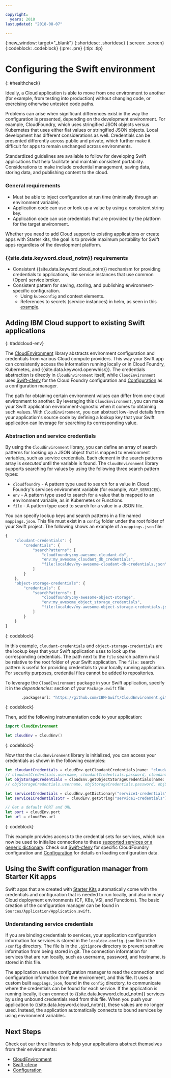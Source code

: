```yaml
---

copyright:
  years: 2018
lastupdated: "2018-08-07"

---
```

{:new_window: target="_blank"}
{:shortdesc: .shortdesc}
{:screen: .screen}
{:codeblock: .codeblock}
{:pre: .pre}
{:tip: .tip}

# Configuring the Swift environment
{: #healthcheck}

Ideally, a Cloud application is able to move from one environment to another (for example, from testing into production) without changing code, or exercising otherwise untested code paths.

Problems can arise when significant differences exist in the way the configuration is presented, depending on the development environment. For example, CloudFoundry, which uses stringified JSON objects versus Kubernetes that uses either flat values or stringified JSON objects. Local development has different considerations as well. Credentials can be presented differently across public and private, which further make it difficult for apps to remain unchanged across environments.

Standardized guidelines are available to follow for developing Swift applications that help facilitate and maintain consistent portability. Considerations to make include credential management, saving data, storing data, and publishing content to the cloud.

### General requirements
* Must be able to inject configuration at run time (minimally through an environment variable).
* Application code can use or look up a value by using a consistent string key.
* Application code can use credentials that are provided by the platform for the target environment.

Whether you need to add Cloud support to existing applications or create apps with Starter kits, the goal is to provide maximum portability for Swift apps regardless of the development platform.

### {{site.data.keyword.cloud_notm}} requirements
* Consistent {{site.data.keyword.cloud_notm}} mechanism for providing credentials to applications, like service instances that use common (Open) service broker.
* Consistent pattern for saving, storing, and publishing environment-specific configuration.
  * Using `kubeconfig` and context elements.
  * References to secrets (service instances) in helm, as seen in this [example](https://github.com/kubernetes/helm/issues/2780).

## Adding IBM Cloud support to existing Swift applications
{: #addcloud-env}

The [CloudEnvironment](https://github.com/ibm-developer/ibm-cloud-env) library abstracts environment configuration and credentials from various Cloud compute providers. This way your Swift app can consistently access the information running locally or in Cloud Foundry, Kubernetes, and {{site.data.keyword.openwhisk}}. The credentials abstraction is directly in `CloudEnvironment` itself, while `CloudEnvironment` uses [Swift-cfenv](https://github.com/IBM-Swift/Swift-cfenv) for the Cloud Foundry configuration and [Configuration](https://github.com/IBM-Swift/Configuration) as a configuration manager.

The path for obtaining certain environment values can differ from one cloud environment to another. By leveraging this `CloudEnvironment`, you can make your Swift application environment-agnostic when it comes to obtaining such values. With `CloudEnvironment`, you can abstract low-level details from your application's source code by defining a lookup key that your Swift application can leverage for searching its corresponding value.

### Abstraction and service credentials
By using the `CloudEnvironment` library, you can define an array of search patterns for looking up a JSON object that is mapped to environment variables, such as service credentials. Each element in the search patterns array is *executed* until the variable is found. The `CloudEnvironment` library supports searching for values by using the following three search pattern types:

- `cloudfoundry` - A pattern type used to search for a value in Cloud Foundry's services environment variable (for example, `VCAP_SERVICES`).
- `env` - A pattern type used to search for a value that is mapped to an environment variable, as in Kubernetes or Functions.
- `file` - A pattern type used to search for a value in a JSON file.

You can specify lookup keys and search patterns in a file named `mappings.json`. This file must exist in a `config` folder under the root folder of your Swift project. The following shows an example of a `mappings.json` file:

```javascript
{
    "cloudant-credentials": {
        "credentials": {
            "searchPatterns": [
                "cloudfoundry:my-awesome-cloudant-db",
                "env:my_awesome_cloudant_db_credentials",
                "file:localdev/my-awesome-cloudant-db-credentials.json"
            ]
        }
    },
    "object-storage-credentials": {
        "credentials": {
            "searchPatterns": [
                "cloudfoundry:my-awesome-object-storage",
                "env:my_awesome_object_storage_credentials",
                "file:localdev/my-awesome-object-storage-credentials.json"
            ]
        }
    }
}
```
{: codeblock}

In this example, `cloudant-credentials` and `object-storage-credentials` are the lookup keys that your Swift application uses to look up the corresponding credentials. The path next to the `file` search pattern must be relative to the root folder of your Swift application. The `file:` search pattern is useful for providing credentials to your locally running application. For security purposes, credential files cannot be added to repositories.

To leverage the `CloudEnvironment` package in your Swift application, specify it in the *dependencies:* section of your `Package.swift` file:
```swift
       .package(url: "https://github.com/IBM-Swift/CloudEnvironment.git", .upToNextMajor(from: "8.0.0")),
```
{: codeblock}

Then, add the following instrumentation code to your application:
```swift
import CloudEnvironment

let cloudEnv = CloudEnv()
```
{: codeblock}

Now that the `CloudEnvironment` library is initialized, you can access your credentials as shown in the following examples:
```swift
let cloudantCredentials = cloudEnv.getCloudantCredentials(name: "cloudant-credentials")
// cloudantCredentials.username, cloudantCredentials.password, cloudantCredentials.url, etc.
let objStorageCredentials = cloudEnv.getObjectStorageCredentials(name: "object-storage-credentials")
// objStorageCredentials.username, objStorageCredentials.password, objStorageCredentials.projectID, etc.

let service1Credentials = cloudEnv.getDictionary("service1-credentials")
let service1CredentialsStr = cloudEnv.getString("service1-credentials")

// Get a default PORT and URL
let port = cloudEnv.port
let url = cloudEnv.url
```
{: codeblock}

This example provides access to the credential sets for services, which can now be used to initialize connections to these [supported services or a generic dictionary](https://github.com/IBM-Swift/CloudEnvironment#supported-services). Check out [Swift-cfenv](https://github.com/IBM-Swift/Swift-cfenv#api) for specific CloudFoundry configuration and [Configuration](https://github.com/IBM-Swift/Configuration) for details on loading configuration data.

## Using the Swift configuration manager from Starter Kit apps

Swift apps that are created with [Starter Kits](https://console.bluemix.net/developer/appledevelopment/starter-kits/) automatically come with the credentials and configuration that is needed to run locally, and also in many Cloud deployment environments (CF, K8s, VSI, and Functions). The basic creation of the configuration manager can be found in `Sources/Application/Application.swift`.

### Understanding service credentials

If you are binding credentials to services, your application configuration information for services is stored in the `localdev-config.json` file in the `/config` directory. The file is in the `.gitignore` directory to prevent sensitive information from being stored in git. The connection information for services that are run locally, such as username, password, and hostname, is stored in this file.

The application uses the configuration manager to read the connection and configuration information from the environment, and this file. It uses a custom built `mappings.json`, found in the `config` directory, to communicate where the credentials can be found for each service. If the application is running locally, it can connect to {{site.data.keyword.cloud_notm}} services by using unbound credentials read from this file. When you push your application to {{site.data.keyword.cloud_notm}}, these values are no longer used. Instead, the application automatically connects to bound services by using environment variables.


## Next Steps

Check out our three libraries to help your applications abstract themselves from their environments:

* [CloudEnvironment](https://github.com/ibm-developer/ibm-cloud-env)
* [Swift-cfenv](https://github.com/IBM-Swift/Swift-cfenv)
* [Configuration](https://github.com/IBM-Swift/Configuration)
